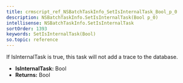 ```yaml
---
title: crmscript_ref_NSBatchTaskInfo_SetIsInternalTask_Bool_p_0
description: NSBatchTaskInfo.SetIsInternalTask(Bool p_0)
intellisense: NSBatchTaskInfo.SetIsInternalTask
sortOrder: 1393
keywords: SetIsInternalTask(Bool)
so.topic: reference
---
```



If IsInternalTask is true, this task will not add a trace to the database.



* **IsInternalTask:** Bool
* **Returns:** Bool


